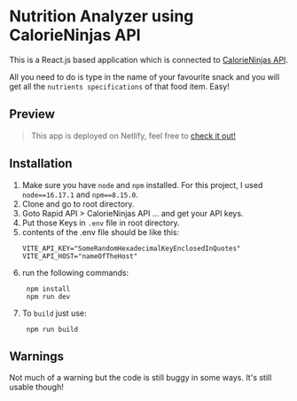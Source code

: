 # Nutrition Analyzer using CalorieNinjas API

This is a React.js based application which is connected to [CalorieNinjas API](https://rapidapi.com/calorieninjas/api/calorieninjas).

All you need to do is type in the name of your favourite snack and you will get all the `nutrients specifications` of that food item. Easy!

## Preview
> This app is deployed on Netlify, feel free to [check it out!](https://stunning-semifreddo-32a809.netlify.app/)

## Installation

1. Make sure you have `node` and `npm` installed. For this project, I used `node==16.17.1` and `npm==8.15.0`.
2. Clone and go to root directory.
3. Goto Rapid API > CalorieNinjas API ... and get your API keys.
4. Put those Keys in `.env` file in root directory.
5. contents of the .env file should be like this:
   ```
   VITE_API_KEY="SomeRandomHexadecimalKeyEnclosedInQuotes"
   VITE_API_HOST="nameOfTheHost"
   ```
6. run the following commands:
   ```
    npm install
    npm run dev
   ```
7. To `build` just use:
   ```
    npm run build
   ```

## Warnings
Not much of a warning but the code is still buggy in some ways. It's still usable though!